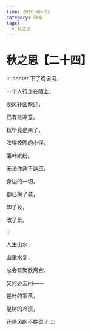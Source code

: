 ```yaml
---
time: 2016-09-12
category: 随笔
tags:
  - 秋之思
---
```


# 秋之思【二十四】

::: center
下了晚自习，

一个人行走在陌上，

晚风扑面吹迎，

已有些凉意。

秋毕竟是来了，

吹得校园的小径，

落叶缤纷。

无论你适不适应，

身边的一切，

都已换了装，

卸了妆，

改了景。

♢

人生山水，

山重水复，

总会有聚散离合，

又何必去问——

是叶的零落，

是树的冷漠，

还是风的不挽留？
:::
